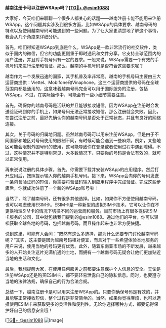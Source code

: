 **越南注册卡可以注册WSApp吗？[[TG💪+ @esim1088](https://t.me/s/esim1088)]**

大家好，今天咱们来聊聊一个很多人都关心的话题——越南注册卡能不能用来注册WSApp。这个问题其实涉及到很多方面，比如WSApp的具体要求、越南号码的特点以及使用越南号码可能遇到的一些问题。为了让大家更清楚地了解这个事情，我会从几个角度来详细分析。

首先，咱们得知道WSApp到底是什么。WSApp是一款非常流行的社交软件，类似于国内的微信，但它的功能更侧重于即时通讯和文件分享。它支持全球范围内的用户注册，并且对手机号码有一定的要求。一般来说，WSApp需要一个有效的手机号码来进行注册和验证。那么，越南的手机号码是否符合这些要求呢？

越南作为一个发展迅速的国家，其手机普及率非常高。越南的手机号码主要由三大运营商提供：Viettel、Mobifone和Vinaphone。这三个运营商提供的号码在全球范围内都是通用的，这意味着越南号码完全可以用于国际服务的注册，包括WSApp。不过，在实际操作中，可能会有一些小细节需要注意。

首先，确保你的越南号码是活跃的并且能够接收短信。因为WSApp在注册时会发送验证码到你的手机上，如果号码无法正常接收短信，那么注册就会失败。因此，在尝试注册之前，最好先确认你的越南号码是否处于正常状态，并且有良好的网络连接。

其次，关于号码的归属地问题。虽然越南号码可以用来注册WSApp，但是由于不同国家和地区对号码使用的限制不同，有时候可能会遇到一些麻烦。例如，某些地区可能会限制外国号码的使用，这可能导致你在登录或者使用过程中遇到障碍。不过，这种情况并不是特别常见，大多数情况下，只要你的号码是合法有效的，就可以正常使用。

再来说说注册的具体步骤。首先，你需要下载并安装WSApp的应用程序。然后打开应用后，按照提示输入你的越南手机号码。接下来，WSApp会向你的号码发送一条包含验证码的短信，你需要将验证码输入到应用程序中完成验证。完成这些步骤后，你就成功注册了一个新的WSApp账号啦！

当然了，除了越南号码，还有很多其他选择。比如，如果你不方便使用越南号码，也可以考虑使用ESIM卡。ESIM卡是一种新型的虚拟SIM卡技术，它可以让你在不更换物理SIM卡的情况下切换不同的运营商和服务。目前市场上有很多提供ESIM卡服务的公司，其中就包括我们提到的@esim1088。通过他们的平台，你可以轻松获取全球各地的号码，包括越南号码，而且操作起来也非常方便快捷。

说到这里，可能有人会问：“既然有这么多选择，那为什么还要专门讨论越南号码呢？”其实，这主要是因为越南号码相对便宜，而且对于一些希望体验本地服务的用户来说，使用当地的号码更有优势。此外，随着东南亚市场的不断发展，越来越多的人开始关注这片充满机遇的土地，而拥有一个越南号码无疑会让他们更加贴近当地的生活和文化。

最后，我想提醒大家，在使用任何服务之前都要注意保护个人信息的安全。无论是注册WSApp还是购买ESIM卡，都不要轻易泄露自己的隐私信息。同时，也要遵守当地的法律法规，确保自己的行为合法合规。

总结一下，越南注册卡是可以用来注册WSApp的。只要你确保号码是有效的，并且能够正常接收短信，整个过程是非常简单的。当然，如果你觉得麻烦，也可以选择使用ESIM卡来获取更多的灵活性和便利性。无论你选择哪种方式，都要记得保护好自己的信息安全哦！

[[TG💪+ @esim1088](https://t.me/s/esim1088) ![Image](https://i.postimg.cc/4NQfJmqS/Snipaste-2025-05-13-00-14-12.png)]